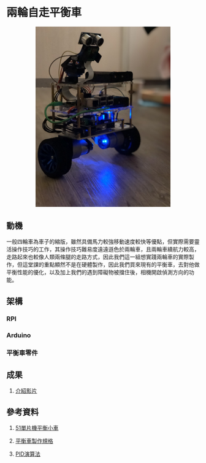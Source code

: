 # 兩輪自走平衡車
<p align="center">
  <img src="https://github.com/NTUEE-ESLab/2018Fall-Self-Balancing-Robot/blob/master/img/IMG_1481.jpg" width="70%" height="70%">
</p> 

## 動機

一般四輪車為車子的縮版，雖然具備馬力較強移動速度較快等優點，但實際需要靈活操作技巧的工作，其操作技巧難易度遠遠遜色於兩輪車，且兩輪車續航力較高，走路起來也較像人類兩條腿的走路方式，因此我們這一組想實踐兩輪車的實際製作，但這堂課的重點顯然不是在硬體製作，因此我們買來現有的平衡車，去對他做平衡性能的優化，以及加上我們的遇到障礙物被擋住後，相機開啟偵測方向的功能。

## 架構

### RPI

### Arduino

### 平衡車零件

## 成果

1. [介紹影片](https://www.youtube.com/watch?v=gLq52RHsBsU)


## 參考資料

1. [51單片機平衡小車](https://item.taobao.com/item.htm?spm=a211ha.10565794.0.0.3cd53ca9aoSh6g&id=42913336181)

2. [平衡車製作規格](http://wickedlabelectronics.com/self-balancing-robot-projects/)

3. [PID演算法](https://blog.csdn.net/jsgaobiao/article/details/50643037)

